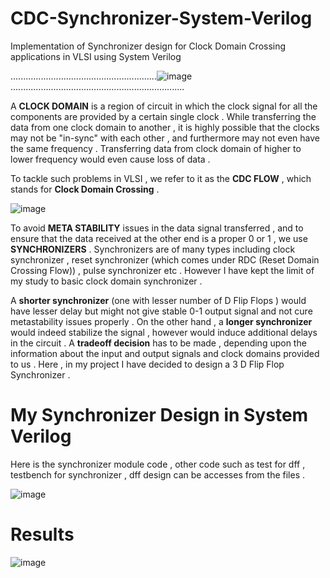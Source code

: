 # CDC-Synchronizer-System-Verilog
Implementation of Synchronizer design for Clock Domain Crossing applications in VLSI using System Verilog 

..........................................................![image](https://github.com/ayush-agarwal-0502/CDC-Synchronizer-System-Verilog/assets/86561124/24d73c57-b18a-45e0-a065-732d253ad442) .....................................................................

A __CLOCK DOMAIN__ is a region of circuit in which the clock signal for all the components are provided by a certain single clock . While transferring the data from one clock domain to another , it is highly possible that the clocks may not be "in-sync" with each other , and furthermore may not even have the same frequency . Transferring data from clock domain of higher to lower frequency would even cause loss of data . 

To tackle such problems in VLSI , we refer to it as the __CDC FLOW__ , which stands for __Clock Domain Crossing__ . 

![image](https://github.com/ayush-agarwal-0502/CDC-Synchronizer-System-Verilog/assets/86561124/10d17dbb-c4c1-48d1-82db-409a529f5663)


To avoid __META STABILITY__ issues in the data signal transferred , and to ensure that the data received at the other end is a proper 0 or 1 , we use __SYNCHRONIZERS__ . Synchronizers are of many types including clock synchronizer , reset synchronizer (which comes under RDC (Reset Domain Crossing Flow)) , pulse synchronizer etc . However I have kept the limit of my study to basic clock domain synchronizer . 

A __shorter synchronizer__ (one with lesser number of D Flip Flops ) would have lesser delay but might not give stable 0-1 output signal and not cure metastability issues properly . On the other hand , a __longer synchronizer__ would indeed stabilize the signal , however would induce additional delays in the circuit . A __tradeoff decision__ has to be made , depending upon the information about the input and output signals and clock domains provided to us . Here , in my project I have decided to design a 3 D Flip Flop Synchronizer . 

# My Synchronizer Design in System Verilog 

Here is the synchronizer module code , other code such as test for dff , testbench for synchronizer , dff design can be accesses from the files . 

![image](https://github.com/ayush-agarwal-0502/CDC-Synchronizer-System-Verilog/assets/86561124/680e1504-d24b-470a-b752-4c04caada70b)

# Results 

![image](https://github.com/ayush-agarwal-0502/CDC-Synchronizer-System-Verilog/assets/86561124/8c214731-b29e-4f04-be82-f6e794fee38c)

